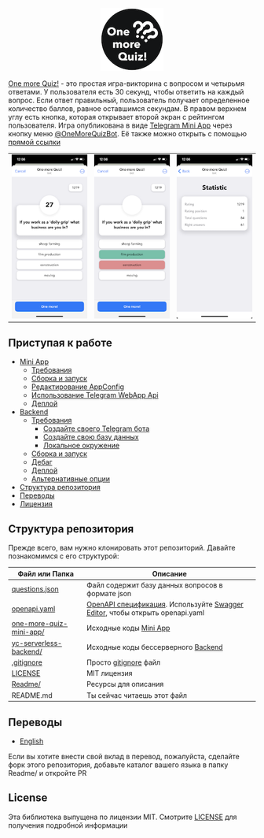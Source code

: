 <p align="center">
  <img src="../logo.png"/>
</p>

[One more Quiz!](https://t.me/OneMoreQuizBot/OneMoreQuiz/) - это простая игра-викторина с вопросом и четырьмя ответами. У пользователя есть 30 секунд, чтобы ответить на каждый вопрос. Если ответ правильный, пользователь получает определенное количество баллов, равное оставшимся секундам. В правом верхнем углу есть кнопка, которая открывает второй экран с рейтингом пользователя.
Игра опубликована в виде [Telegram Mini App](https://core.telegram.org/bots/webapps) через кнопку меню [@OneMoreQuizBot](https://t.me/OneMoreQuizBot). Её также можно открыть с помощью [прямой ссылки](https://t.me/OneMoreQuizBot/OneMoreQuiz/)

<table border="0">
 <tr>
    <td><img src="../quiz-light.PNG"/></td>
    <td><img src="../quiz-answered-light.PNG"/></td>
    <td><img src="../statistic-light.PNG"/></td>
 </tr>
</table>

## Приступая к работе
- [Mini App](README-MiniApp.md)
  - [Требования](README-MiniApp.md#requirements)
  - [Сборка и запуск](README-MiniApp.md#build-and-run)
  - [Редактирование AppConfig](README-MiniApp.md#edit-appconfigvue)
  - [Использование Telegram WebApp Api](README-MiniApp.md#telegram-webapp-api-usage)
  - [Деплой](README-MiniApp.md#deploy)
- [Backend](README-Backend.md)
  - [Требования](README-Backend.md#requirements)
    - [Создайте своего Telegram бота](README-Backend.md#create-your-telegram-bot)
    - [Создайте свою базу данных](README-Backend.md#create-your-database)
    - [Локальное окружение](README-Backend.md#local-environment)
  - [Сборка и запуск](README-Backend.md#build-and-run)
  - [Дебаг](README-Backend.md#debug)
  - [Деплой](README-Backend.md#deploy)
  - [Альтернативные опции](README-Backend.md#alternative-options)
- [Структура репозитория](#repository-structure)
- [Переводы](#translations)
- [Лицензия](#license)
 
## Структура репозитория

Прежде всего, вам нужно клонировать этот репозиторий. Давайте познакомимся с его структурой:

| Файл или Папка | Описание |
| ------ | ------ |
| [questions.json](https://github.com/AndreVasilev/OneMoreQuiz/blob/readme/questions.json) | Файл содержит базу данных вопросов в формате json |
| [openapi.yaml](https://github.com/AndreVasilev/OneMoreQuiz/blob/readme/openapi.yaml) | [OpenAPI спецификация](https://swagger.io/specification/). Используйте [Swagger Editor](https://editor.swagger.io/), чтобы открыть openapi.yaml |
| [one-more-quiz-mini-app/](https://github.com/AndreVasilev/OneMoreQuiz/tree/readme/one-more-quiz-mini-app) | Исходные коды [Mini App](README-MiniApp.md) |
| [yc-serverless-backend/](https://github.com/AndreVasilev/OneMoreQuiz/tree/readme/yc-serverless-backend) | Исходные коды бессерверного [Backend](README-Backend.md) |
| [.gitignore](https://github.com/AndreVasilev/OneMoreQuiz/blob/readme/.gitignore) | Просто [gitignore](https://git-scm.com/docs/gitignore) файл |
| [LICENSE](https://github.com/AndreVasilev/OneMoreQuiz/blob/readme/LICENSE) | MIT лицензия |
| [Readme/](https://github.com/AndreVasilev/OneMoreQuiz/tree/readme/Readme) | Ресурсы для описания |
| README.md | Ты сейчас читаешь этот файл |

## Переводы

* [English](https://github.com/AndreVasilev/OneMoreQuiz)

Если вы хотите внести свой вклад в перевод, пожалуйста, сделайте форк этого репозитория, добавьте каталог вашего языка в папку Readme/ и откройте PR

## License

Эта библиотека выпущена по лицензии MIT. Смотрите [LICENSE](https://github.com/AndreVasilev/OneMoreQuiz/blob/readme/LICENSE) для получения подробной информации
